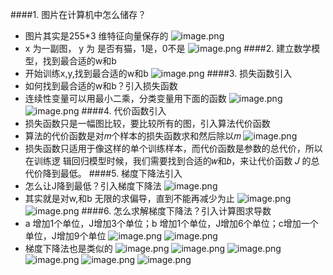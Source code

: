 ####1. 图片在计算机中怎么储存？
- 图片其实是255*3 维特征向量保存的
![image.png](https://upload-images.jianshu.io/upload_images/6634703-6d01b8d7885e5c66.png?imageMogr2/auto-orient/strip%7CimageView2/2/w/1240)
- x 为一副图， y 为 是否有猫，1是，0不是
![image.png](https://upload-images.jianshu.io/upload_images/6634703-5609642e7e14786a.png?imageMogr2/auto-orient/strip%7CimageView2/2/w/1240)
####2. 建立数学模型，找到最合适的w和b
- 开始训练x,y,找到最合适的w和b
![image.png](https://upload-images.jianshu.io/upload_images/6634703-ccd46ca00f041072.png?imageMogr2/auto-orient/strip%7CimageView2/2/w/1240)
####3. 损失函数引入
- 如何找到最合适的w和b？引入损失函数
- 连续性变量可以用最小二乘，分类变量用下面的函数
![image.png](https://upload-images.jianshu.io/upload_images/6634703-06379d77625f69b5.png?imageMogr2/auto-orient/strip%7CimageView2/2/w/1240)
![image.png](https://upload-images.jianshu.io/upload_images/6634703-3c7bc8a4d16964a4.png?imageMogr2/auto-orient/strip%7CimageView2/2/w/1240)
####4. 代价函数引入
- 损失函数只是一幅图比较，要比较所有的图，引入算法代价函数
- 算法的代价函数是对𝑚个样本的损失函数求和然后除以𝑚
![image.png](https://upload-images.jianshu.io/upload_images/6634703-1858270d53dcc9c7.png?imageMogr2/auto-orient/strip%7CimageView2/2/w/1240)
- 损失函数只适用于像这样的单个训练样本，而代价函数是参数的总代价，所以在训练逻 辑回归模型时候，我们需要找到合适的𝑤和𝑏，来让代价函数 𝐽 的总代价降到最低。
####5. 梯度下降法引入
- 怎么让J降到最低？引入梯度下降法
![image.png](https://upload-images.jianshu.io/upload_images/6634703-ee46eeab4bce42f8.png?imageMogr2/auto-orient/strip%7CimageView2/2/w/1240)
- 其实就是对w,和b 无限的求偏导，直到不能再减少为止
![image.png](https://upload-images.jianshu.io/upload_images/6634703-01b35efb6702bfe9.png?imageMogr2/auto-orient/strip%7CimageView2/2/w/1240)
![image.png](https://upload-images.jianshu.io/upload_images/6634703-c601dfeb776ffeab.png?imageMogr2/auto-orient/strip%7CimageView2/2/w/1240)
####6. 怎么求解梯度下降法？引入计算图求导数
- a 增加1个单位，J增加3个单位；b 增加1个单位，J增加6个单位；c增加一个单位，J增加9个单位
![image.png](https://upload-images.jianshu.io/upload_images/6634703-49017a7022fc86db.png?imageMogr2/auto-orient/strip%7CimageView2/2/w/1240)
![image.png](https://upload-images.jianshu.io/upload_images/6634703-3eb56094aed625a6.png?imageMogr2/auto-orient/strip%7CimageView2/2/w/1240)
- 梯度下降法也是类似的
![image.png](https://upload-images.jianshu.io/upload_images/6634703-73599469c0860b74.png?imageMogr2/auto-orient/strip%7CimageView2/2/w/1240)
![image.png](https://upload-images.jianshu.io/upload_images/6634703-b1e7dbf21abfa113.png?imageMogr2/auto-orient/strip%7CimageView2/2/w/1240)
![image.png](https://upload-images.jianshu.io/upload_images/6634703-92cf48e12e1b2109.png?imageMogr2/auto-orient/strip%7CimageView2/2/w/1240)
![image.png](https://upload-images.jianshu.io/upload_images/6634703-de78d0b7af9a5811.png?imageMogr2/auto-orient/strip%7CimageView2/2/w/1240)
![image.png](https://upload-images.jianshu.io/upload_images/6634703-e42470c266a76d14.png?imageMogr2/auto-orient/strip%7CimageView2/2/w/1240)
![image.png](https://upload-images.jianshu.io/upload_images/6634703-790e7d5bfc1d955d.png?imageMogr2/auto-orient/strip%7CimageView2/2/w/1240)




